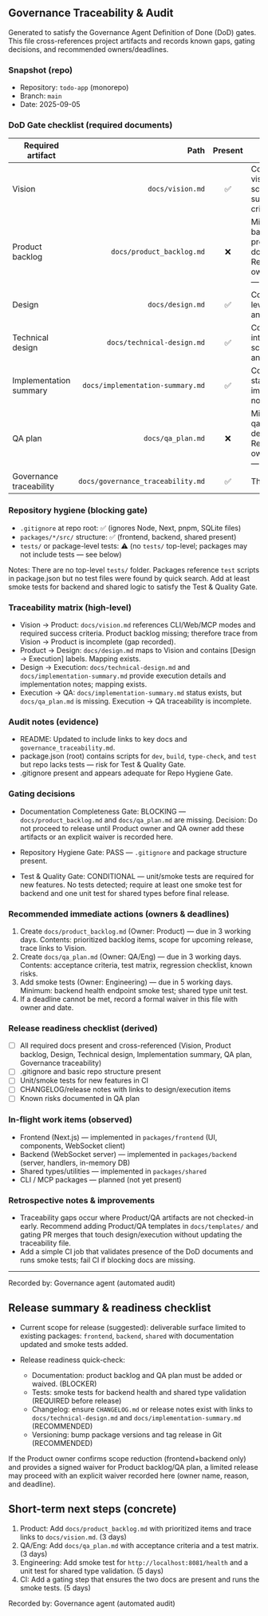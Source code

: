 ## Governance Traceability & Audit

Generated to satisfy the Governance Agent Definition of Done (DoD) gates. This file cross-references project artifacts and records known gaps, gating decisions, and recommended owners/deadlines.

### Snapshot (repo)

- Repository: `todo-app` (monorepo)
- Branch: `main`
- Date: 2025-09-05

### DoD Gate checklist (required documents)

| Required artifact | Path | Present | Notes |
|---|---:|:---:|---|
| Vision | `docs/vision.md` | ✅ | Contains vision, user scenarios, success criteria. |
| Product backlog | `docs/product_backlog.md` | ❌ | Missing — backlog not present in docs/. Recommend owner: Product — owner TBD. |
| Design | `docs/design.md` | ✅ | Contains high-level design and decisions. |
| Technical design | `docs/technical-design.md` | ✅ | Contains interfaces, schema, DI and roadmap. |
| Implementation summary | `docs/implementation-summary.md` | ✅ | Contains status and implementation notes. |
| QA plan | `docs/qa_plan.md` | ❌ | Missing — no qa_plan.md detected. Recommend owner: QA/Eng — owner TBD. |
| Governance traceability | `docs/governance_traceability.md` | ✅ | This file. |

### Repository hygiene (blocking gate)

- `.gitignore` at repo root: ✅ (ignores Node, Next, pnpm, SQLite files)
- `packages/*/src/` structure: ✅ (frontend, backend, shared present)
- `tests/` or package-level tests: ⚠️ (no `tests/` top-level; packages may not include tests — see below)

Notes: There are no top-level `tests/` folder. Packages reference `test` scripts in package.json but no test files were found by quick search. Add at least smoke tests for backend and shared logic to satisfy the Test & Quality Gate.

### Traceability matrix (high-level)

- Vision → Product: `docs/vision.md` references CLI/Web/MCP modes and required success criteria. Product backlog missing; therefore trace from Vision → Product is incomplete (gap recorded).
- Product → Design: `docs/design.md` maps to Vision and contains [Design → Execution] labels. Mapping exists.
- Design → Execution: `docs/technical-design.md` and `docs/implementation-summary.md` provide execution details and implementation notes; mapping exists.
- Execution → QA: `docs/implementation-summary.md` status exists, but `docs/qa_plan.md` is missing. Execution → QA traceability is incomplete.

### Audit notes (evidence)

- README: Updated to include links to key docs and `governance_traceability.md`.
- package.json (root) contains scripts for `dev`, `build`, `type-check`, and `test` but repo lacks tests — risk for Test & Quality Gate.
- .gitignore present and appears adequate for Repo Hygiene Gate.

### Gating decisions

- Documentation Completeness Gate: BLOCKING — `docs/product_backlog.md` and `docs/qa_plan.md` are missing. Decision: Do not proceed to release until Product owner and QA owner add these artifacts or an explicit waiver is recorded here.

- Repository Hygiene Gate: PASS — `.gitignore` and package structure present.

- Test & Quality Gate: CONDITIONAL — unit/smoke tests are required for new features. No tests detected; require at least one smoke test for backend and one unit test for shared types before final release.

### Recommended immediate actions (owners & deadlines)

1. Create `docs/product_backlog.md` (Owner: Product) — due in 3 working days. Contents: prioritized backlog items, scope for upcoming release, trace links to Vision.
2. Create `docs/qa_plan.md` (Owner: QA/Eng) — due in 3 working days. Contents: acceptance criteria, test matrix, regression checklist, known risks.
3. Add smoke tests (Owner: Engineering) — due in 5 working days. Minimum: backend health endpoint smoke test; shared type unit test.
4. If a deadline cannot be met, record a formal waiver in this file with owner and date.

### Release readiness checklist (derived)

- [ ] All required docs present and cross-referenced (Vision, Product backlog, Design, Technical design, Implementation summary, QA plan, Governance traceability)
- [ ] .gitignore and basic repo structure present
- [ ] Unit/smoke tests for new features in CI
- [ ] CHANGELOG/release notes with links to design/execution items
- [ ] Known risks documented in QA plan

### In-flight work items (observed)

- Frontend (Next.js) — implemented in `packages/frontend` (UI, components, WebSocket client)
- Backend (WebSocket server) — implemented in `packages/backend` (server, handlers, in-memory DB)
- Shared types/utilities — implemented in `packages/shared`
- CLI / MCP packages — planned (not yet present)

### Retrospective notes & improvements

- Traceability gaps occur where Product/QA artifacts are not checked-in early. Recommend adding Product/QA templates in `docs/templates/` and gating PR merges that touch design/execution without updating the traceability file.
- Add a simple CI job that validates presence of the DoD documents and runs smoke tests; fail CI if blocking docs are missing.

---

Recorded by: Governance agent (automated audit)

## Release summary & readiness checklist

- Current scope for release (suggested): deliverable surface limited to existing packages: `frontend`, `backend`, `shared` with documentation updated and smoke tests added.

- Release readiness quick-check:
	- Documentation: product backlog and QA plan must be added or waived. (BLOCKER)
	- Tests: smoke tests for backend health and shared type validation (REQUIRED before release)
	- Changelog: ensure `CHANGELOG.md` or release notes exist with links to `docs/technical-design.md` and `docs/implementation-summary.md` (RECOMMENDED)
	- Versioning: bump package versions and tag release in Git (RECOMMENDED)

If the Product owner confirms scope reduction (frontend+backend only) and provides a signed waiver for Product backlog/QA plan, a limited release may proceed with an explicit waiver recorded here (owner name, reason, and deadline).

## Short-term next steps (concrete)

1. Product: Add `docs/product_backlog.md` with prioritized items and trace links to `docs/vision.md`. (3 days)
2. QA/Eng: Add `docs/qa_plan.md` with acceptance criteria and a test matrix. (3 days)
3. Engineering: Add smoke test for `http://localhost:8081/health` and a unit test for shared type validation. (5 days)
4. CI: Add a gating step that ensures the two docs are present and runs the smoke tests. (5 days)

Recorded by: Governance agent (automated audit)
